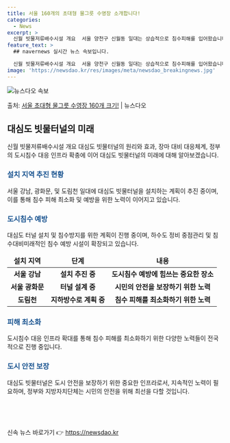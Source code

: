 ```yaml
---
title: 서울 160개의 초대형 물그릇 수영장 소개합니다!
categories:
  - News
excerpt: >
  신월 빗물저류배수시설 개요  서울 양천구 신월동 일대는 상습적으로 침수피해를 입어왔습니다. 특히, 2010년…
feature_text: >
  ## navernews 실시간 뉴스 속보입니다.

  신월 빗물저류배수시설 개요  서울 양천구 신월동 일대는 상습적으로 침수피해를 입어왔습니다. 특히, 2010년…
image: 'https://newsdao.kr/res/images/meta/newsdao_breakingnews.jpg'
---
```


![뉴스다오 속보](https://newsdao.kr/res/images/meta/newsdao_breakingnews.jpg)

<p>출처: <a href="https://newsdao.kr/4590" rel="dofollow">서울 초대형 물그릇 수영장 160개 크기!</a> | 뉴스다오</p>

<h2 data-ke-size="size26">대심도 빗물터널의 미래</h2>
<p data-ke-size="size16">신월 빗물저류배수시설 개요 대심도 빗물터널의 원리와 효과, 장마 대비 대응체계, 정부의 도시침수 대응 인프라 확충에 이어 대심도 빗물터널의 미래에 대해 알아보겠습니다.</p>

<h3><b><span style="color: #1a5490;">설치 지역 추진 현황</span></b></h3>
<p data-ke-size="size16">서울 강남, 광화문, 및 도림천 일대에 대심도 빗물터널을 설치하는 계획이 추진 중이며, 이를 통해 침수 피해 최소화 및 예방을 위한 노력이 이어지고 있습니다.</p>

<h3><b><span style="color: #1a5490;">도시침수 예방</span></b></h3>
<p data-ke-size="size16">대심도 터널 설치 및 침수방지를 위한 계획이 진행 중이며, 하수도 정비 중점관리 및 침수대비미래적인 침수 예방 시설이 확장되고 있습니다.</p>

<table>
	<thead>
		<tr>
			<td style="text-align: center; height: 17px;"><strong>설치 지역</strong></td>
			<td style="text-align: center; height: 17px;"><strong>단계</strong></td>
			<td style="text-align: center; height: 17px;"><strong>내용</strong></td>
		</tr>
	</thead>
	<tbody>
		<tr>
			<td style="text-align: center; height: 17px;"><b>서울 강남</b></td>
			<td style="text-align: center; height: 17px;"><b>설치 추진 중</b></td>
			<td style="text-align: center; height: 17px;"><b>도시침수 예방에 힘쓰는 중요한 장소</b></td>
		</tr>
		<tr>
			<td style="text-align: center; height: 17px;"><b>서울 광화문</b></td>
			<td style="text-align: center; height: 17px;"><b>터널 설계 중</b></td>
			<td style="text-align: center; height: 17px;"><b>시민의 안전을 보장하기 위한 노력</b></td>
		</tr>
		<tr>
			<td style="text-align: center; height: 17px;"><b>도림천</b></td>
			<td style="text-align: center; height: 17px;"><b>지하방수로 계획 중</b></td>
			<td style="text-align: center; height: 17px;"><b>침수 피해를 최소화하기 위한 노력</b></td>
		</tr>
	</tbody>
</table>

<h3><b><span style="color: #1a5490;">피해 최소화</span></b></h3>
<p data-ke-size="size16">도시침수 대응 인프라 확대를 통해 침수 피해를 최소화하기 위한 다양한 노력들이 전국적으로 진행 중입니다.</p>

<h3><b><span style="color: #1a5490;">도시 안전 보장</span></b></h3>
<p data-ke-size="size16">대심도 빗물터널은 도시 안전을 보장하기 위한 중요한 인프라로서, 지속적인 노력이 필요하며, 정부와 지방자치단체는 시민의 안전을 위해 최선을 다할 것입니다.</p>

<p data-ke-size="size16">&nbsp;</p>
<p data-ke-size="size16">&nbsp;</p> 

신속 뉴스 바로가기 👉 <a href="https://newsdao.kr" rel="dofollow">https://newsdao.kr</a>


